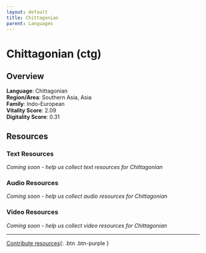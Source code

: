 ```yaml
---
layout: default
title: Chittagonian
parent: Languages
---
```


# Chittagonian (ctg)

## Overview

**Language**: Chittagonian  
**Region/Area**: Southern Asia, Asia  
**Family**: Indo-European  
**Vitality Score**: 2.09  
**Digitality Score**: 0.31  

## Resources

### Text Resources
*Coming soon - help us collect text resources for Chittagonian*

### Audio Resources
*Coming soon - help us collect audio resources for Chittagonian*

### Video Resources
*Coming soon - help us collect video resources for Chittagonian*

---

[Contribute resources](https://fairtrain.github.io/){: .btn .btn-purple }
